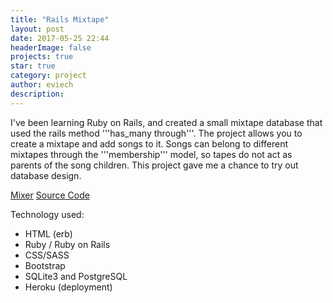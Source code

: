 ```yaml
---
title: "Rails Mixtape"
layout: post
date: 2017-05-25 22:44
headerImage: false
projects: true
star: true
category: project
author: eviech
description: 
---
```

I've been learning Ruby on Rails, and created a small mixtape database that used the rails method '''has_many through'''. The project allows you to create a mixtape and add songs to it. Songs can belong to different mixtapes through the '''membership''' model, so tapes do not act as parents of the song children. This project gave me a chance to try out database design. 

[Mixer](https://vast-shore-81881.herokuapp.com/)
[Source Code](https://github.com/evcaho/mix-tape)

Technology used: 
* HTML (erb)
* Ruby / Ruby on Rails
* CSS/SASS
* Bootstrap
* SQLite3 and PostgreSQL
* Heroku (deployment)

